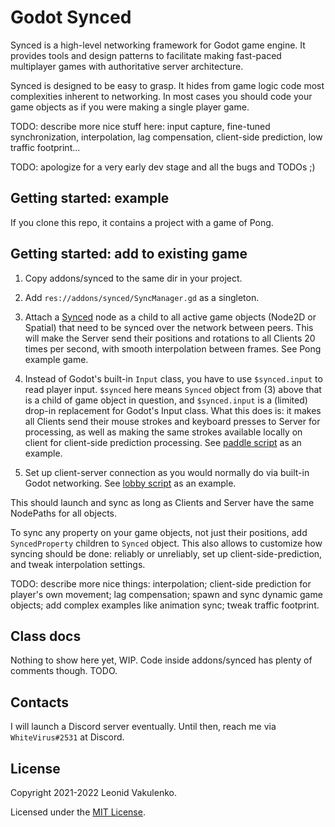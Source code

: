Godot Synced
============

Synced is a high-level networking framework for Godot game engine. It provides tools and design patterns
to facilitate making fast-paced multiplayer games with authoritative server architecture.

Synced is designed to be easy to grasp. It hides from game logic code most complexities inherent to networking.
In most cases you should code your game objects as if you were making a single player game.

TODO: describe more nice stuff here: input capture, fine-tuned synchronization, interpolation, lag compensation,
client-side prediction, low traffic footprint...

TODO: apologize for a very early dev stage and all the bugs and TODOs ;)

Getting started: example
------------------------

If you clone this repo, it contains a project with a game of Pong.

Getting started: add to existing game
-------------------------------------

1. Copy addons/synced to the same dir in your project.

2. Add `res://addons/synced/SyncManager.gd` as a singleton.

3. Attach a [Synced](godot-synced/addons/synced/Synced.gd) node as a child to all active game objects
   (Node2D or Spatial) that need to be synced over the network between peers. This will make the Server send
   their positions and rotations to all Clients 20 times per second, with smooth interpolation between frames.
   See Pong example game.

4. Instead of Godot's built-in `Input` class, you have to use `$synced.input` to read player input.
   `$synced` here means `Synced` object from (3) above that is a child of game object in question,
   and `$synced.input` is a (limited) drop-in replacement for Godot's Input class. What this does is: it makes
   all Clients send their mouse strokes and keyboard presses to Server for processing, as well as
   making the same strokes available locally on client for client-side prediction processing.
   See [paddle script](playground/pong/logic/paddle.gd) as an example.

5. Set up client-server connection as you would normally do via built-in Godot networking.
   See [lobby script](playground/pong/logic/lobby.gd) as an example.

This should launch and sync as long as Clients and Server have the same NodePaths for all objects.

To sync any property on your game objects, not just their positions, add `SyncedProperty` children to `Synced` object.
This also allows to customize how syncing should be done: reliably or unreliably, set up client-side-prediction,
and tweak interpolation settings.

TODO: describe more nice things: interpolation; client-side prediction for player's own movement;
lag compensation; spawn and sync dynamic game objects; add complex examples like animation sync;
tweak traffic footprint.

Class docs
----------

Nothing to show here yet, WIP. Code inside addons/synced has plenty of comments though. TODO.

Contacts
--------

I will launch a Discord server eventually. Until then, reach me via `WhiteVirus#2531` at Discord.


License
-------

Copyright 2021-2022 Leonid Vakulenko.

Licensed under the [MIT License](LICENSE.txt).
